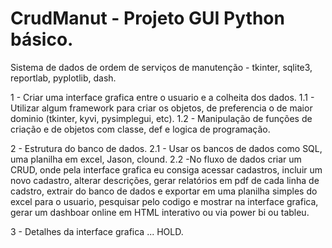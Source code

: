 # CrudManut - Projeto GUI Python básico.
Sistema de dados de ordem de serviços de manutenção - tkinter, sqlite3, reportlab, pyplotlib, dash.


1 - Criar uma interface grafica entre o usuario e a colheita dos dados.
1.1 - Utilizar algum framework para criar os objetos, de preferencia o de maior dominio (tkinter, kyvi, pysimplegui, etc).
1.2 - Manipulação de funções de criação e de objetos com classe, def e logica de programação.

2 - Estrutura do banco de dados.
2.1 - Usar os bancos de dados como SQL, uma planilha em excel, Jason, clound.
2.2 -No fluxo de dados criar um CRUD, onde pela interface grafica eu consiga acessar cadastros, incluir um novo cadastro, alterar descrições, gerar relatórios em pdf de cada linha de cadstro, extrair do banco de dados e exportar em uma planilha simples do excel para o usuario, pesquisar pelo codigo e mostrar na interface grafica, gerar um dashboar online em HTML interativo ou via power bi ou tableu.

3 - Detalhes da interface grafica ... HOLD.





